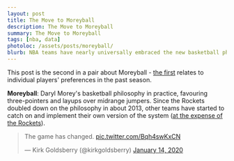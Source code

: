 ```yaml
---
layout: post
title: The Move to Moreyball
description: The Move to Moreyball
summary: The Move to Moreyball
tags: [nba, data]
photoloc: /assets/posts/moreyball/
blurb: NBA teams have nearly universally embraced the new basketball philosophy where one inequality is held above all else&#58; 3 > 2.
---
```


This post is the second in a pair about Moreyball - [the first](/posts/moreyball) relates to individual players' preferences in the past season. 

**Moreyball**: Daryl Morey's basketball philosophy in practice, favouring three-pointers and layups over midrange jumpers. Since the Rockets doubled down on the philosophy in about 2013, other teams have started to catch on and implement their own version of the system ([at the expense of the Rockets](https://fivethirtyeight.com/features/nearly-every-team-is-playing-like-the-rockets-and-thats-hurting-the-rockets/)).

<blockquote class="twitter-tweet"><p lang="en" dir="ltr">The game has changed. <a href="https://t.co/Bqh4swKxCN">pic.twitter.com/Bqh4swKxCN</a></p>&mdash; Kirk Goldsberry (@kirkgoldsberry) <a href="https://twitter.com/kirkgoldsberry/status/1217109175894831105?ref_src=twsrc%5Etfw">January 14, 2020</a></blockquote> <script async src="https://platform.twitter.com/widgets.js" charset="utf-8"></script>
